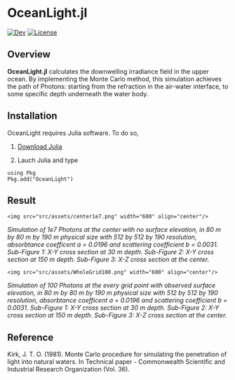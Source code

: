 # OceanLight.jl

[![Dev](https://img.shields.io/badge/docs-dev-blue.svg)](https://haoboatlab.github.io/OceanLight.jl/dev/)
[![License](https://img.shields.io/badge/License-MIT-blue.svg?style=flat-square)](https://mit-license.org/)

## Overview

**OceanLight.jl** calculates the downwelling irradiance field in the upper ocean. By implementing the Monte Carlo method, this simulation achieves the path of Photons: starting from the refraction in the air-water interface, to some specific depth underneath the water body. 

## Installation 

OceanLight requires Julia software. To do so, 

1. [Download Julia](https://julialang.org/downloads/) 

2. Lauch Julia and type 

```@example
using Pkg
Pkg.add("OceanLight")
```

## Result

```@raw html
<img src="src/assets/center1e7.png" width="600" align="center"/>
```
*Simulation of 1e7 Photons at the center with no surface elevation, in 80 m by 80 m by 190 m physical size with 512 by 512 by 190 resolution, absorbtance coefficent a = 0.0196 and scattering coefficient b = 0.0031. Sub-Figure 1: X-Y cross section at 30 m depth. Sub-Figure 2: X-Y cross section at 150 m depth. Sub-Figure 3: X-Z cross section at the center.*


```@raw html
<img src="src/assets/WholeGrid100.png" width="600" align="center"/>
```
*Simulation of 100 Photons at the every grid point with observed surface elevation, in 80 m by 80 m by 190 m physical size with 512 by 512 by 190 resolution, absorbtance coefficent a = 0.0196 and scattering coefficient b = 0.0031. Sub-Figure 1: X-Y cross section at 30 m depth. Sub-Figure 2: X-Y cross section at 150 m depth. Sub-Figure 3: X-Z cross section at the center.*


## Reference 

Kirk, J. T. O. (1981). Monte Carlo procedure for simulating the penetration of light into natural waters. In Technical paper - Commonwealth Scientific and Industrial Research Organization (Vol. 36).
